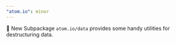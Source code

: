```yaml
---
"atom.io": minor
---
```


🎁 New Subpackage `atom.io/data` provides some handy utilities for destructuring data.
